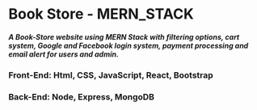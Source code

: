 # Book Store - MERN_STACK

##### A Book-Store website using MERN Stack with filtering options, cart system, Google and Facebook login system, payment processing and email alert for users and admin.
### Front-End: Html, CSS, JavaScript, React, Bootstrap
### Back-End: Node, Express, MongoDB


